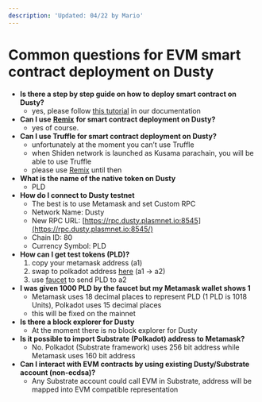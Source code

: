 ```yaml
---
description: 'Updated: 04/22 by Mario'
---
```


# Common questions for EVM smart contract deployment on Dusty

* **Is there a step by step guide on how to deploy smart contract on Dusty?**
  * yes, please follow [this tutorial](https://docs.plasmnet.io/build/smart-contracts/ethereum-virtual-machine/ethereum-contract-on-dusty-network) in our documentation
* **Can I use** [**Remix**](http://remix.ethereum.org/#optimize=false&runs=200&evmVersion=null&version=soljson-v0.8.1+commit.df193b15.js) **for smart contract deployment on Dusty?**
  * yes of course.
* **Can I use Truffle for smart contract deployment on Dusty?**
  * unfortunately at the moment you can’t use Truffle
  * when Shiden network is launched as Kusama parachain, you will be able to use Truffle
  * please use [Remix](http://remix.ethereum.org/#optimize=false&runs=200&evmVersion=null&version=soljson-v0.8.1+commit.df193b15.js) until then
* **What is the name of the native token on Dusty**
  * PLD
* **How do I connect to Dusty testnet**
  * The best is to use Metamask and set Custom RPC
  * Network Name: Dusty
  * New RPC URL: [https://rpc.dusty.plasmnet.io:8545](https://rpc.dusty.plasmnet.io:8545/)
  * Chain ID: 80
  * Currency Symbol: PLD
* **How can I get test tokens \(PLD\)?**
  1. copy your metamask address \(a1\)
  2. swap to polkadot address [here](http://polkatools.hoonkim.me/index.html) \(a1 -&gt; a2\)
  3. use [faucet](https://plasm-faucet-frontend.vercel.app/) to send PLD to a2
* **I was given 1000 PLD by the faucet but my Metamask wallet shows 1**
  * Metamask uses 18 decimal places to represent PLD \(1 PLD is 1018 Units\), Polkadot uses 15 decimal places
  * this will be fixed on the mainnet
* **Is there a block explorer for Dusty**
  * At the moment there is no block explorer for Dusty
* **Is it possible to import Substrate \(Polkadot\) address to Metamask?**
  * No. Polkadot \(Substrate framework\) uses 256 bit address while Metamask uses 160 bit address
* **Can I interact with EVM contracts by using existing Dusty/Substrate account \(non-ecdsa\)?**
  * Any Substrate account could call EVM in Substrate, address will be mapped into EVM compatible representation

